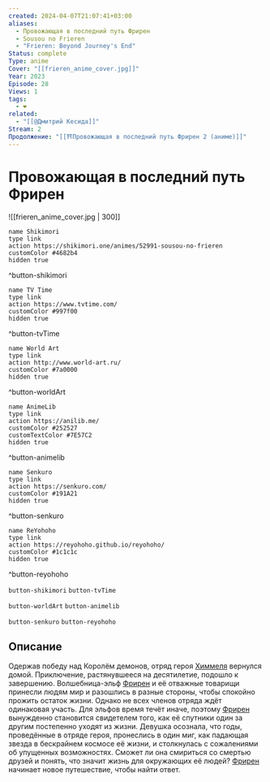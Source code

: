 ```yaml
---
created: 2024-04-07T21:07:41+03:00
aliases:
  - Провожающая в последний путь Фрирен
  - Sousou no Frieren
  - "Frieren: Beyond Journey's End"
Status: complete
Type: anime
Cover: "[[frieren_anime_cover.jpg]]"
Year: 2023
Episode: 28
Views: 1
tags:
  - ❤
related:
  - "[[@Дмитрий Кесида]]"
Stream: 2
Продолжение: "[[⛩️Провожающая в последний путь Фрирен 2 (аниме)]]"
---
```


# Провожающая в последний путь Фрирен

![[frieren_anime_cover.jpg | 300]]

```button
name Shikimori
type link
action https://shikimori.one/animes/52991-sousou-no-frieren
customColor #4682b4
hidden true
```
^button-shikimori

```button
name TV Time
type link
action https://www.tvtime.com/
customColor #997f00
hidden true
```
^button-tvTime

```button
name World Art
type link
action http://www.world-art.ru/
customColor #7a0000
hidden true
```
^button-worldArt

```button
name AnimeLib
type link
action https://anilib.me/
customColor #252527
customTextColor #7E57C2
hidden true
```
^button-animelib

```button
name Senkuro
type link
action https://senkuro.com/
customColor #191A21
hidden true
```
^button-senkuro

```button
name ReYohoho
type link
action https://reyohoho.github.io/reyohoho/
customColor #1c1c1c
hidden true
```
^button-reyohoho

`button-shikimori` `button-tvTime`

`button-worldArt` `button-animelib`

`button-senkuro` `button-reyohoho`

## Описание

Одержав победу над Королём демонов, отряд героя [Химмеля](https://shikimori.one/characters/186854-himmel) вернулся домой. Приключение, растянувшееся на десятилетие, подошло к завершению. Волшебница-эльф [Фрирен](https://shikimori.one/characters/184947-frieren) и её отважные товарищи принесли людям мир и разошлись в разные стороны, чтобы спокойно прожить остаток жизни. Однако не всех членов отряда ждёт одинаковая участь. Для эльфов время течёт иначе, поэтому [Фрирен](https://shikimori.one/characters/184947-frieren) вынужденно становится свидетелем того, как её спутники один за другим постепенно уходят из жизни. Девушка осознала, что годы, проведённые в отряде героя, пронеслись в один миг, как падающая звезда в бескрайнем космосе её жизни, и столкнулась с сожалениями об упущенных возможностях. Сможет ли она смириться со смертью друзей и понять, что значит жизнь для окружающих её людей? [Фрирен](https://shikimori.one/characters/184947-frieren) начинает новое путешествие, чтобы найти ответ.
